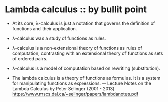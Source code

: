 # Lambda calculus :: by bullit point

* At its core, λ-calculus is just a notation that governs the definition of functions and their application.

* λ-calculus was a study of functions as rules.

* λ-calculus is a non-extensional theory of functions as rules of computation, contrasting with an extensional theory of functions as sets of ordered pairs.

* λ-calculus is a model of computation based on rewriting (substitution).

* The lambda calculus is a theory of functions as formulas. It is a system for manipulating functions as expressions. -- Lecture Notes on the Lambda Calculus by Peter Selinger (2001 - 2013)
https://www.mscs.dal.ca/~selinger/papers/lambdanotes.pdf
